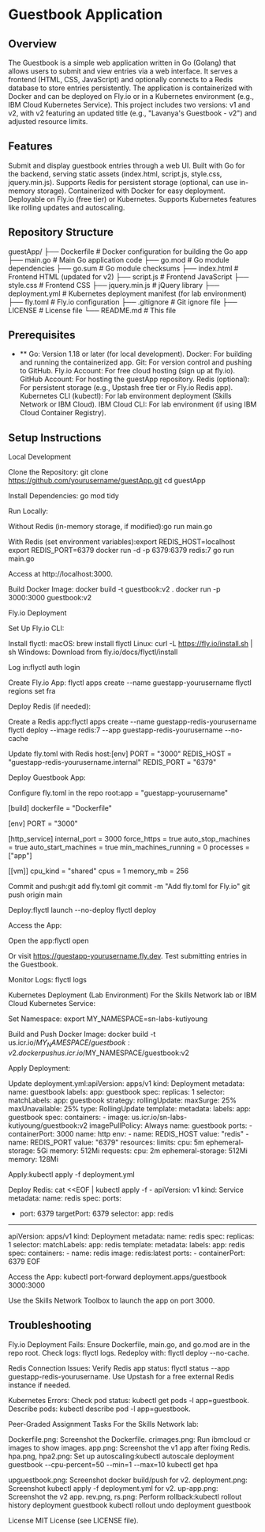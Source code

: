 # Guestbook Application
## Overview
The Guestbook is a simple web application written in Go (Golang) that allows users to submit and view entries via a web interface. It serves a frontend (HTML, CSS, JavaScript) and optionally connects to a Redis database to store entries persistently. The application is containerized with Docker and can be deployed on Fly.io or in a Kubernetes environment (e.g., IBM Cloud Kubernetes Service). This project includes two versions: v1 and v2, with v2 featuring an updated title (e.g., "Lavanya's Guestbook - v2") and adjusted resource limits.
## Features

Submit and display guestbook entries through a web UI.
Built with Go for the backend, serving static assets (index.html, script.js, style.css, jquery.min.js).
Supports Redis for persistent storage (optional, can use in-memory storage).
Containerized with Docker for easy deployment.
Deployable on Fly.io (free tier) or Kubernetes.
Supports Kubernetes features like rolling updates and autoscaling.

## Repository Structure
guestApp/
├── Dockerfile        # Docker configuration for building the Go app
├── main.go           # Main Go application code
├── go.mod            # Go module dependencies
├── go.sum            # Go module checksums
├── index.html        # Frontend HTML (updated for v2)
├── script.js         # Frontend JavaScript
├── style.css         # Frontend CSS
├── jquery.min.js     # jQuery library
├── deployment.yml    # Kubernetes deployment manifest (for lab environment)
├── fly.toml          # Fly.io configuration
├── .gitignore        # Git ignore file
├── LICENSE           # License file
└── README.md         # This file

## Prerequisites

- ** Go: Version 1.18 or later (for local development).
Docker: For building and running the containerized app.
Git: For version control and pushing to GitHub.
Fly.io Account: For free cloud hosting (sign up at fly.io).
GitHub Account: For hosting the guestApp repository.
Redis (optional): For persistent storage (e.g., Upstash free tier or Fly.io Redis app).
Kubernetes CLI (kubectl): For lab environment deployment (Skills Network or IBM Cloud).
IBM Cloud CLI: For lab environment (if using IBM Cloud Container Registry).

## Setup Instructions
Local Development

Clone the Repository:
git clone https://github.com/yourusername/guestApp.git
cd guestApp


Install Dependencies:
go mod tidy


Run Locally:

Without Redis (in-memory storage, if modified):go run main.go


With Redis (set environment variables):export REDIS_HOST=localhost
export REDIS_PORT=6379
docker run -d -p 6379:6379 redis:7
go run main.go


Access at http://localhost:3000.


Build Docker Image:
docker build -t guestbook:v2 .
docker run -p 3000:3000 guestbook:v2



Fly.io Deployment

Set Up Fly.io CLI:

Install flyctl:
macOS: brew install flyctl
Linux: curl -L https://fly.io/install.sh | sh
Windows: Download from fly.io/docs/flyctl/install


Log in:flyctl auth login




Create Fly.io App:
flyctl apps create --name guestapp-yourusername
flyctl regions set fra


Deploy Redis (if needed):

Create a Redis app:flyctl apps create --name guestapp-redis-yourusername
flyctl deploy --image redis:7 --app guestapp-redis-yourusername --no-cache


Update fly.toml with Redis host:[env]
  PORT = "3000"
  REDIS_HOST = "guestapp-redis-yourusername.internal"
  REDIS_PORT = "6379"




Deploy Guestbook App:

Configure fly.toml in the repo root:app = "guestapp-yourusername"

[build]
  dockerfile = "Dockerfile"

[env]
  PORT = "3000"

[http_service]
  internal_port = 3000
  force_https = true
  auto_stop_machines = true
  auto_start_machines = true
  min_machines_running = 0
  processes = ["app"]

[[vm]]
  cpu_kind = "shared"
  cpus = 1
  memory_mb = 256


Commit and push:git add fly.toml
git commit -m "Add fly.toml for Fly.io"
git push origin main


Deploy:flyctl launch --no-deploy
flyctl deploy




Access the App:

Open the app:flyctl open


Or visit https://guestapp-yourusername.fly.dev.
Test submitting entries in the Guestbook.


Monitor Logs:
flyctl logs



Kubernetes Deployment (Lab Environment)
For the Skills Network lab or IBM Cloud Kubernetes Service:

Set Namespace:
export MY_NAMESPACE=sn-labs-kutiyoung


Build and Push Docker Image:
docker build -t us.icr.io/$MY_NAMESPACE/guestbook:v2 .
docker push us.icr.io/$MY_NAMESPACE/guestbook:v2


Apply Deployment:

Update deployment.yml:apiVersion: apps/v1
kind: Deployment
metadata:
  name: guestbook
  labels:
    app: guestbook
spec:
  replicas: 1
  selector:
    matchLabels:
      app: guestbook
  strategy:
    rollingUpdate:
      maxSurge: 25%
      maxUnavailable: 25%
    type: RollingUpdate
  template:
    metadata:
      labels:
        app: guestbook
    spec:
      containers:
      - image: us.icr.io/sn-labs-kutiyoung/guestbook:v2
        imagePullPolicy: Always
        name: guestbook
        ports:
        - containerPort: 3000
          name: http
        env:
        - name: REDIS_HOST
          value: "redis"
        - name: REDIS_PORT
          value: "6379"
        resources:
          limits:
            cpu: 5m
            ephemeral-storage: 5Gi
            memory: 512Mi
          requests:
            cpu: 2m
            ephemeral-storage: 512Mi
            memory: 128Mi


Apply:kubectl apply -f deployment.yml




Deploy Redis:
cat <<EOF | kubectl apply -f -
apiVersion: v1
kind: Service
metadata:
  name: redis
spec:
  ports:
  - port: 6379
    targetPort: 6379
  selector:
    app: redis
---
apiVersion: apps/v1
kind: Deployment
metadata:
  name: redis
spec:
  replicas: 1
  selector:
    matchLabels:
      app: redis
  template:
    metadata:
      labels:
        app: redis
    spec:
      containers:
      - name: redis
        image: redis:latest
        ports:
        - containerPort: 6379
EOF


Access the App:
kubectl port-forward deployment.apps/guestbook 3000:3000


Use the Skills Network Toolbox to launch the app on port 3000.



## Troubleshooting

Fly.io Deployment Fails:
Ensure Dockerfile, main.go, and go.mod are in the repo root.
Check logs: flyctl logs.
Redeploy with: flyctl deploy --no-cache.


Redis Connection Issues:
Verify Redis app status: flyctl status --app guestapp-redis-yourusername.
Use Upstash for a free external Redis instance if needed.


Kubernetes Errors:
Check pod status: kubectl get pods -l app=guestbook.
Describe pods: kubectl describe pod -l app=guestbook.



Peer-Graded Assignment Tasks
For the Skills Network lab:

Dockerfile.png: Screenshot the Dockerfile.
crimages.png: Run ibmcloud cr images to show images.
app.png: Screenshot the v1 app after fixing Redis.
hpa.png, hpa2.png: Set up autoscaling:kubectl autoscale deployment guestbook --cpu-percent=50 --min=1 --max=10
kubectl get hpa


upguestbook.png: Screenshot docker build/push for v2.
deployment.png: Screenshot kubectl apply -f deployment.yml for v2.
up-app.png: Screenshot the v2 app.
rev.png, rs.png: Perform rollback:kubectl rollout history deployment guestbook
kubectl rollout undo deployment guestbook



License
MIT License (see LICENSE file).

